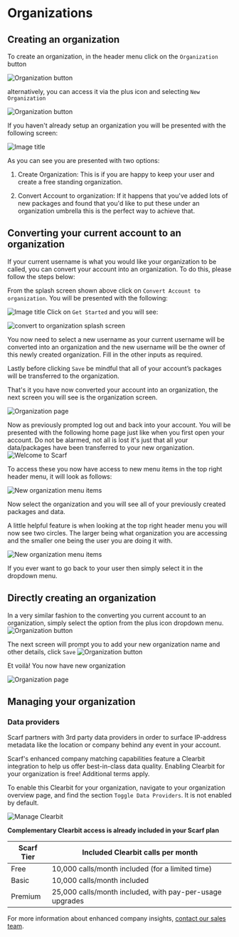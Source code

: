 # Organizations

## Creating an organization

To create an organization, in the header menu click on the `Organization` button

![Organization button](assets/pics/orgs/organization-button.png)

alternatively, you can access it via the plus icon and selecting `New Organization`

![Organization button](assets/pics/orgs/create-new-organization.png)

If you haven't already setup an organization you will be presented with the following screen:

![Image title](assets/pics/orgs/organization-splash-screen.png)

As you can see you are presented with two options:

1. Create Organization: This is if you are happy to keep your user and create a free standing organization.

2. Convert Account to organization: If it happens that you've added lots of new packages and found that you'd like to put these under an organization umbrella this is the perfect way to achieve that.

## Converting your current account to an organization

If your current username is what you would like your organization to be called, you can convert your account into an organization. To do this, please follow the steps below:

From the splash screen shown above click on `Convert Account to organization`. You will be presented with the following:

![Image title](assets/pics/orgs/convert-account-spash.png)
Click on `Get Started` and you will see:

![convert to organization splash screen](assets/pics/orgs/convert-to-organization.png)

You now need to select a new username as your current username will be converted into an organization and the new username will be the owner of this newly created organization. Fill in the other inputs as required.

Lastly before clicking `Save` be mindful that all of your account’s packages will be transferred to the organization.

That's it you have now converted your account into an organization, the next screen you will see is the organization screen.

![Organization page](assets/pics/orgs/organization-page.png)

Now as previously prompted log out and back into your account. You will be presented with the following home page just like when you first open your account. Do not be alarmed, not all is lost it's just that all your data/packages have been transferred to your new organization.
![Welcome to Scarf](assets/pics/orgs/welcome-to-scarf.png)

To access these you now have access to new menu items in the top right header menu, it will look as follows:

![New organization menu items](assets/pics/orgs/new-org-menu.png)

Now select the organization and you will see all of your previously created packages and data.

A little helpful feature is when looking at the top right header menu you will now see two circles. The larger being what organization you are accessing and the smaller one being the user you are doing it with.

![New organization menu items](assets/pics/orgs/acting-as-organisation.png)

If you ever want to go back to your user then simply select it in the dropdown menu.


## Directly creating an organization
In a very similar fashion to the converting you current account to an organization, simply select the option from the plus icon dropdown menu.
![Organization button](assets/pics/orgs/create-new-organization.png)

The next screen will prompt you to add your new organization name and other details, click `Save`
![Organization button](assets/pics/orgs/new-organization.png)

Et voilà! You now have new organization

![Organization page](assets/pics/orgs/organization-edit-page.png)

## Managing your organization

### Data providers

Scarf partners with 3rd party data providers in order to surface IP-address metadata like the location or company behind any event in your account.

Scarf's enhanced company matching capabilities feature a Clearbit integration to help us offer best-in-class data quality. Enabling Clearbit for your organization is free! Additional terms apply.

To enable this Clearbit for your organization, navigate to your organization overview page, and find the section `Toggle Data Providers`. It is not enabled by default.

![Manage Clearbit](assets/pics/orgs/enable-clearbit.png)

**Complementary Clearbit access is already included in your Scarf plan**

| Scarf Tier | Included Clearbit calls per month                        |
|------------|----------------------------------------------------------|
| Free       | 10,000 calls/month included (for a limited time)         |
| Basic      | 10,000 calls/month included                              |
| Premium    | 25,000 calls/month included, with pay-per-usage upgrades |

For more information about enhanced company insights, [contact our sales team](mailto:help@scarf.sh).


